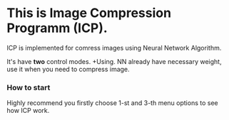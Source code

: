 # This is Image Compression Programm (ICP).
  ICP is implemented for comress images using Neural Network Algorithm.
  
  It's have **two**  control modes.
    +Using. 
      NN already have necessary weight, use it when you need to compress image.
      
  ### How to start
   Highly recommend you firstly choose 1-st and 3-th menu options to see how ICP work.
   


